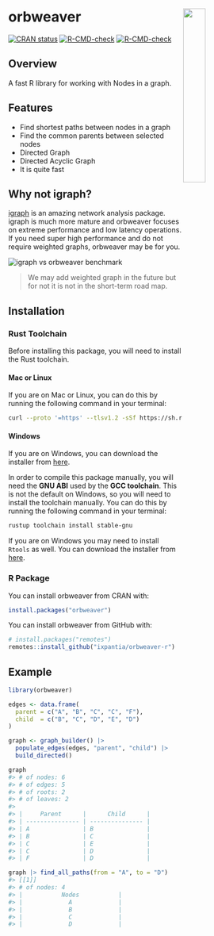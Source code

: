 

<!-- README.md is generated from README.Rmd. Please edit that file -->

# orbweaver <a><img src="https://storage.googleapis.com/ix-paquetes-internos/logo-orbweaver.png" align="right" width="30%"></a>

<!-- badges: start -->

[![CRAN
status](https://www.r-pkg.org/badges/version/orbweaver.png)](https://cran.r-project.org/package=orbweaver)
[![R-CMD-check](https://github.com/ixpantia/orbweaver/actions/workflows/check-full.yaml/badge.svg)](https://github.com/ixpantia/orbweaver/actions/workflows/check-full.yaml)
[![R-CMD-check](https://github.com/ixpantia/orbweaver-r/actions/workflows/R-CMD-check.yaml/badge.svg)](https://github.com/ixpantia/orbweaver-r/actions/workflows/R-CMD-check.yaml)
<!-- badges: end -->

## Overview

A fast R library for working with Nodes in a graph.

## Features

- Find shortest paths between nodes in a graph
- Find the common parents between selected nodes
- Directed Graph
- Directed Acyclic Graph
- It is quite fast

## Why not igraph?

[igraph](https://igraph.org/) is an amazing network analysis package.
igraph is much more mature and orbweaver focuses on extreme performance
and low latency operations. If you need super high performance and do
not require weighted graphs, orbweaver may be for you.

![igraph vs orbweaver benchmark](man/figures/benchmark.png)

> We may add weighted graph in the future but for not it is not in the
> short-term road map.

## Installation

### Rust Toolchain

Before installing this package, you will need to install the Rust
toolchain.

#### Mac or Linux

If you are on Mac or Linux, you can do this by running the following
command in your terminal:

``` bash
curl --proto '=https' --tlsv1.2 -sSf https://sh.rustup.rs | sh
```

#### Windows

If you are on Windows, you can download the installer from
[here](https://www.rust-lang.org/tools/install).

In order to compile this package manually, you will need the **GNU ABI**
used by the **GCC toolchain**. This is not the default on Windows, so
you will need to install the toolchain manually. You can do this by
running the following command in your terminal:

``` bash
rustup toolchain install stable-gnu
```

If you are on Windows you may need to install `Rtools` as well. You can
download the installer from
[here](https://cran.r-project.org/bin/windows/Rtools/).

### R Package

You can install orbweaver from CRAN with:

``` r
install.packages("orbweaver")
```

You can install orbweaver from GitHub with:

``` r
# install.packages("remotes")
remotes::install_github("ixpantia/orbweaver-r")
```

## Example

``` r
library(orbweaver)

edges <- data.frame(
  parent = c("A", "B", "C", "C", "F"),
  child  = c("B", "C", "D", "E", "D")
)

graph <- graph_builder() |>
  populate_edges(edges, "parent", "child") |>
  build_directed()

graph
#> # of nodes: 6
#> # of edges: 5
#> # of roots: 2
#> # of leaves: 2
#> 
#> |     Parent      |      Child      |
#> | --------------- | --------------- |
#> | A               | B               |
#> | B               | C               |
#> | C               | E               |
#> | C               | D               |
#> | F               | D               |

graph |> find_all_paths(from = "A", to = "D")
#> [[1]]
#> # of nodes: 4
#> |           Nodes           |
#> |             A             |
#> |             B             |
#> |             C             |
#> |             D             |
```
